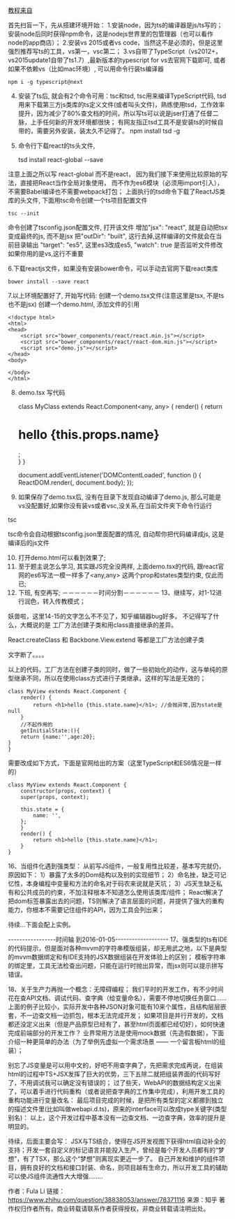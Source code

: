 [教程来自](https://www.zhihu.com/question/38838053)

首先扫盲一下，先从搭建环境开始：
1.安装node，因为ts的编译器是js/ts写的；
安装node后同时获得npm命令，这是nodejs世界里的包管理器（也可以看作node的app商店）；
2.安装vs 2015或者vs code，当然这不是必须的，但是这里强烈推荐写ts的工具，vs第一，vsc第二；
3.vs自带了TypeScript（vs2012+，vs2015update1自带了ts1.7）,最新版本的typescript for vs去官网下载即可, 或者如果不依赖vs（比如mac环境）, 可以用命令行装ts编译器

    npm i -g typescript@next

4. 安装了ts后, 就会有2个命令可用：tsc和tsd, tsc用来编译TypeScript代码, tsd用来下载第三方js类库的ts定义文件(或者叫头文件)，熟练使用tsd，工作效率提升，因为减少了80%查文档的时间，所以写ts可以说是jser打通了任督二脉，上手任何新的开发环境都很快；
有网友指正tsd工具不是安装ts的时候自带的，需要另外安装，装太久不记得了。
    npm install tsd -g

5. 命令行下载react的ts头文件,

    tsd install react-global --save

注意上面之所以写 react-global 而不是react， 因为我们接下来使用比较原始的写法，直接把React当作全局对象使用， 而不作为es6模块（必须用import引入），不需要Babel编译也不需要webpack打包；
上面执行的tsd命令下载了ReactJS类库的头文件, 下面用tsc命令创建一个ts项目配置文件

    tsc --init

命令创建了tsconfig.json配置文件, 打开该文件
增加"jsx": "react", 就是自动把tsx变成最终的js, 而不是jsx
把"outDir": "built", 这行去掉,这样编译的文件就会在当前目录输出
"target": "es5", 这里es3改成es5,
"watch": true 是否监听文件修改 如果你用的是vs,这行不重要

6.下载reactjs文件，如果没有安装bower命令，可以手动去官网下载react类库

    bower install --save react

7.以上环境配置好了, 开始写代码:
创建一个demo.tsx文件(注意这里是tsx, 不是ts也不是jsx)
创建一个demo.html, 添加文件的引用

    <!doctype html>
    <html>
    <head>
        <script src="bower_components/react/react.min.js"></script>
        <script src="bower_components/react/react-dom.min.js"></script>
        <script src="demo.js"></script>
    </head>
    <body>
        
    </body>
    </html>

8. demo.tsx 写代码

    class MyClass extends React.Component<any, any> {
        render() {
            return <h1>hello {this.props.name}</h1>;  
        }
    }

    document.addEventListener('DOMContentLoaded', function () {
        ReactDOM.render(<MyClass name="Tom" />, document.body);
    });

9. 如果保存了demo.tsx后, 没有在目录下发现自动编译了demo.js, 那么可能是vs没配置好,如果你没有装vs或者vsc,没关系,在当前文件夹下命令行运行

tsc

tsc命令会自动根据tsconfig.json里面配置的情况, 自动帮你把代码编译成js, 这是编译后的js文件


10. 打开demo.html可以看到效果了;
11. 至于题主说怎么学习, 其实跟JS完全没两样, 上面demo.tsx的代码, 跟react官网的es6写法一模一样多了<any,any> 这两个prop和states类型约束, 仅此而已;
12. 下班, 有空再写;
－－－－－－时间分割－－－－－－
13、继续写，对1-12进行润色，转入传教模式；

妖兽啦，这里14-15的文字怎么不不见了，知乎编辑器bug好多。
不记得写了什么，大概说的是 工厂方法创建子类和用class直接继承的差异。

React.createClass 和 Backbone.View.extend 等都是工厂方法创建子类


文字断了。。。。

以上的代码，工厂方法在创建子类的同时，做了一些初始化的动作，这与单纯的原型继承不同，所以在使用class方式进行子类继承，这样的写法是无效的；

    class MyView extends React.Component {
        render() {
            return <h1>hello {this.state.name}</h1>; //会抛异常,因为state是null
        }
        //不起作用的
        getInitialState:(){ 
        return {name:'',age:20};
    }
    }

需要改成如下方式，下面是官网给出的方案（这里TypeScript和ES6情况是一样的）

    class MyView extends React.Component {
        constructor(props, context) {
        super(props, context);

        this.state = {
            name: '',
        };
        }
        render() {
            return <h1>hello {this.state.name}</h1>;  
        }
    }


16、当组件化遇到强类型：
从前写JS组件，一般复用性比较差，基本写完就仍，原因如下：
1）暴露了太多的Dom结构以及别的实现细节；
2）命名挫，缺乏可记忆性，本身编程中变量和方法的命名对于码农来说就是天坑；
3）JS天生缺乏私有和公共成员的约束，不加注释根本不知道怎么使用该类库/组件；
React解决了把dom标签暴露出去的问题，TS则解决了语言层面的问题，并提供了强大的重构能力，你根本不需要记住组件的API，因为工具会列出来；

待续...下面会配上实例。

-----------------时间轴 到2016-01-05-------------------
17、强类型的ts有IDE的代码提示，但是面对各种mvvm的字符串模版组装，却无用武之地，以下是典型的mvvm数据绑定和有IDE支持的JSX数据组装在开发体验上的区别；
模板字符串的绑定里，工具无法检查出问题，只能在运行时抛出异常，而jsx则可以提示拼写错误。

18、关于生产力再抛一个概念：无障碍编程；
我们平时的开发工作，有不少时间花在查API文档、调试代码、查字典（给变量命名），需要不停地切换任务窗口……
上面的例子比较小，实际开发中各种JSON对象可能有10来个属性，且结构层层嵌套，不一边查文档一边抓包，根本无法完成开发；
如果项目是并行开发的，文档都还没定义出来（但是产品原型已经有了，甚至html页面都已经切好），如何快速完成前端部分的开发工作？
业界常用方法是使用mock数据（先造假数据），下面介绍一种更简单的办法（为了举例先虚拟一个需求场景 —— 一个留言板html的组装）；

别忘了JS变量是可以用中文的，好吧不用查字典了，先把需求完成再说，在组装html的过程中TS+JSX发挥了巨大的优势，三下五除二就把组装界面的代码写好了，不用调试我可以确定没有错误的；
过了些天，WebAPI的数据结构定义出来了，可以着手进行代码重构（或者说把查字典的工作集中完成），利用开发工具的重构功能进行变量改名：
最后项目完成的时候，是把所有类型的定义都挪到独立的描述文件里(比如叫做webapi.d.ts)，原来的interface可以改成type关键字(类型别名)：
以上，这个开发过程中基本没有一边查文档、一边查字典，效率的提升是明显的。

待续，后面主要会写：
JSX与TS结合，使得在JS开发视图下获得html自动补全的支持；开发一套自定义的标记语言并能投入生产，曾经是每个开发人员都有的“梦想”，有了TSX，那么这个“梦想”则离现实更近一步了。
自己开发和维护的组件项目，拥有良好的文档和接口封装、命名，则项目越有生命力，所以开发工具的辅助可以使JS组件流通性大大增强........ 

作者：Fula Li
链接：https://www.zhihu.com/question/38838053/answer/78371116
来源：知乎
著作权归作者所有。商业转载请联系作者获得授权，非商业转载请注明出处。